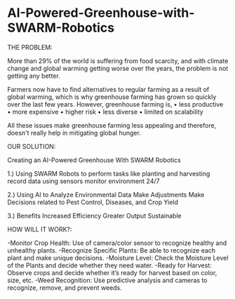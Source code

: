 # AI-Powered-Greenhouse-with-SWARM-Robotics

THE PROBLEM:

More than 29% of the world is suffering from food scarcity, and with climate change and global warming getting worse over the years, the problem is not getting any better.

Farmers now have to find alternatives to regular farming as a result of global warming, which is why greenhouse farming has grown so quickly over the last few years. However, greenhouse farming is, 
•	less productive 
•	more expensive 
•	higher risk
•	less diverse
•	limited on scalability 

All these issues make greenhouse farming less appealing and therefore, doesn't really help in mitigating global hunger.



OUR SOLUTION:

Creating an AI-Powered Greenhouse With SWARM Robotics 

1.) Using SWARM Robots to
perform tasks like planting and harvesting
record data using sensors
monitor environment 24/7

2.) Using AI to
Analyze Environmental Data
Make Adjustments
Make Decisions related to Pest Control, Diseases, and Crop Yield

3.) Benefits
Increased Efficiency
Greater Output 
Sustainable 



HOW WILL IT WORK?:

-Monitor Crop Health: Use of camera/color sensor to recognize healthy and unhealthy plants.
-Recognize Specific Plants:  Be able to recognize each plant and make unique decisions.
-Moisture Level: Check the Moisture Level of the Plants and decide whether they need water.
-Ready for Harvest: Observe crops and decide whether it’s ready for harvest based on color, size, etc.
-Weed Recognition: Use predictive analysis and cameras to recognize, remove, and prevent weeds. 




